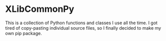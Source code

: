 # XLibCommonPy

This is a collection of Python functions and classes I use all the time.
I got tired of copy-pasting individual source files, so I finally decided to make my own pip package.
